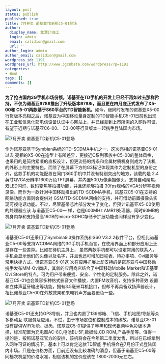 ```yaml
---
layout: post
status: publish
published: true
title: 7月开卖 诺基亚TD新机C5-01登场
author:
  display_name: 北漂IT民工
  login: admin
  email: calidion@gmail.com
  url: ''
author_login: admin
author_email: calidion@gmail.com
wordpress_id: 1191
wordpress_url: http://www.3gcnbeta.com/wordpress/?p=1191
categories:
- 新闻
tags: []
comments: []
---
```

<p><strong>为了抢占国内3G手机市场份额，诺基亚在TD手机的开发上已经不再如过去那样矜持，不仅为诺基亚6788推出了升级版本6788i，而且更在四月底正式发布了X5-00和 C5-01两款基于S60平台的TD智能新机。</strong>如今，继同时发布的诺基亚X5-00行货版本亮相之后，诺基亚为中国移动量身定制的TD智能手机C5-01日前也出现在工业和信息化部电信设备认证中心网站上，并已经拿到上市所需的入网许可证，有望于近期与诺基亚C6-00、 C3-00等行货版本一起携手登陆国内市场。</p>
<p><img src="http://img.cnbeta.com/newsimg/100618/0847450801956137.jpg" alt="7月开卖  诺基亚TD新机C5-01登场" /></p>
<p>作为诺基亚基于Symbian系统的TD-SCDMA手机之一，这次亮相的诺基亚C5-01过去 亮相的X5-00在造型上有所差异，更接近C系列家族中C5-00的整体风格，也采用的是简约紧凑的直板设计，但更流畅的线条和金属材质机身则成为了该机 的外形上的主要特色。而除了在屏幕下方的G3标记体现其作为定制机型的身份之外，这款手机的功能配置在同门S60手机中并没有特别突出的地方，装载的是 2.4英寸QVGA分辨率1600万色TFT屏幕，并内置500万像素摄像头，支持自动聚焦、双LED闪灯、数码变焦等拍摄功能，并且还能够拍摄 30fps规格的VGA分辨率视频录像。而作为一款针对中国移动推出的TD-SCDMA手机，诺基亚C5-01在支持的网络功能方面则会提供对 GSM/TD-SCDMA网络的支持，并可借助前置摄像头实现可视电话功能。不过，尽管基带芯片部分发生了变化，但预计诺基亚X5-00使用的处理器应该 与诺基亚C5-00一 样，也是600MHz AMR11处理器，同时60MB的机身内存和支持最高16GB的micro-SDHC存储卡扩展功能也同样没有多少变化。</p>
<p><img src="http://img.cnbeta.com/newsimg/100618/0847461614397353.jpg" alt="7月开卖  诺基亚TD新机C5-01登场" /></p>
<p>诺基亚C5-01还采用了Symbina9.3操作系统和S60 V3.2.2软件平台，但相比诺基亚C5-00等支持WCDMA网络的3G手机手机而言，在使用界面上和部分应用上还是存在一些差异。比如在待机主屏上， 虽然两款手机都可以设定常用的联系人，手机会显示他们的头像以及名字，并且也还可增加日程表、待办事项、Ovi服务等常用快捷方式。但诺基亚C5-01这 次在应用扩展上却支持的是诺基亚与中国移动携手发布MM-Ovi商店，其新的应用商店结合了中国移动Mobile Market和诺基亚Ovi Store的特点，可为用户带来便捷、安全、个性化的定制服务。除此之外，诺基亚C5-01也会兼容多种格式影音文件播放，内置FM收音机，支持多种音效 设置和立体声蓝牙输出等功能，拥有3.5毫米耳机接口，但却不再具备双扬声器设计，相比诺基亚C5-00在外放效果和来电铃声方面要逊色一些。</p>
<p><img src="http://img.cnbeta.com/newsimg/100618/0847462306422354.jpg" alt="7月开卖  诺基亚TD新机C5-01登场" /></p>
<p>诺基亚C5-01还支持GPS导航，并且也内置了139邮箱、飞信、手机地图/导航等众多移动互 联服务及应用。不过，由于市场定位和控制成本的缘故，诺基亚C5-01没有提供WiFi功能。据悉，诺基亚C5-01提供了琴黑和现代银两种色彩版本选 择，标准配置为充电器AC-8C,电池BL-5F,数据线,CD ROM,产品手册等。值得一提的是，按照诺基亚官方的安排，该机将会在今年第二季度发售，所以在已经拿到入网许可证的情况下，基本上可以肯定这款TD智能 手机将会在7月份正式登陆国内市场。只是在价格方面，目前还没有比较准确的消息，但基于诺基亚C5-00等同档次机型的价格水准，相信该机的定价应该在 1800-2000元左右。</p>

